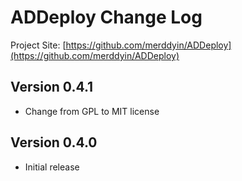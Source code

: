 # ADDeploy Change Log

Project Site: [https://github.com/merddyin/ADDeploy](https://github.com/merddyin/ADDeploy)

## Version 0.4.1

- Change from GPL to MIT license
## Version 0.4.0

- Initial release
